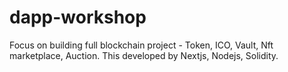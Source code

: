 # dapp-workshop
Focus on building full blockchain project - Token, ICO, Vault, Nft marketplace, Auction. This developed by Nextjs, Nodejs, Solidity. 
